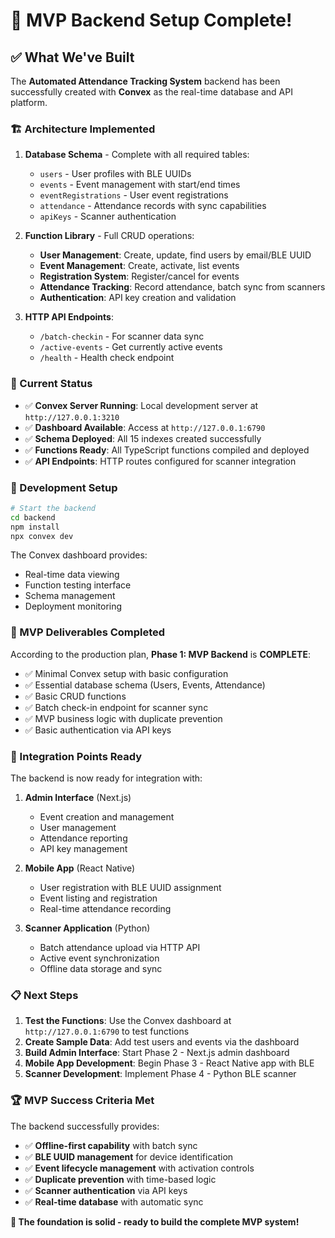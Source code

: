 # 🎉 MVP Backend Setup Complete!

## ✅ What We've Built

The **Automated Attendance Tracking System** backend has been successfully created with **Convex** as the real-time database and API platform.

### 🏗️ Architecture Implemented

1. **Database Schema** - Complete with all required tables:
   - `users` - User profiles with BLE UUIDs
   - `events` - Event management with start/end times
   - `eventRegistrations` - User event registrations
   - `attendance` - Attendance records with sync capabilities
   - `apiKeys` - Scanner authentication

2. **Function Library** - Full CRUD operations:
   - **User Management**: Create, update, find users by email/BLE UUID
   - **Event Management**: Create, activate, list events
   - **Registration System**: Register/cancel for events
   - **Attendance Tracking**: Record attendance, batch sync from scanners
   - **Authentication**: API key creation and validation

3. **HTTP API Endpoints**:
   - `/batch-checkin` - For scanner data sync
   - `/active-events` - Get currently active events
   - `/health` - Health check endpoint

### 🚀 Current Status

- ✅ **Convex Server Running**: Local development server at `http://127.0.0.1:3210`
- ✅ **Dashboard Available**: Access at `http://127.0.0.1:6790`
- ✅ **Schema Deployed**: All 15 indexes created successfully
- ✅ **Functions Ready**: All TypeScript functions compiled and deployed
- ✅ **API Endpoints**: HTTP routes configured for scanner integration

### 🔧 Development Setup

```bash
# Start the backend
cd backend
npm install
npx convex dev
```

The Convex dashboard provides:
- Real-time data viewing
- Function testing interface  
- Schema management
- Deployment monitoring

### 🎯 MVP Deliverables Completed

According to the production plan, **Phase 1: MVP Backend** is **COMPLETE**:

- ✅ Minimal Convex setup with basic configuration
- ✅ Essential database schema (Users, Events, Attendance)  
- ✅ Basic CRUD functions
- ✅ Batch check-in endpoint for scanner sync
- ✅ MVP business logic with duplicate prevention
- ✅ Basic authentication via API keys

### 🔗 Integration Points Ready

The backend is now ready for integration with:

1. **Admin Interface** (Next.js)
   - Event creation and management
   - User management  
   - Attendance reporting
   - API key management

2. **Mobile App** (React Native)
   - User registration with BLE UUID assignment
   - Event listing and registration
   - Real-time attendance recording

3. **Scanner Application** (Python)
   - Batch attendance upload via HTTP API
   - Active event synchronization
   - Offline data storage and sync

### 📋 Next Steps

1. **Test the Functions**: Use the Convex dashboard at `http://127.0.0.1:6790` to test functions
2. **Create Sample Data**: Add test users and events via the dashboard
3. **Build Admin Interface**: Start Phase 2 - Next.js admin dashboard
4. **Mobile App Development**: Begin Phase 3 - React Native app with BLE
5. **Scanner Development**: Implement Phase 4 - Python BLE scanner

### 🏆 MVP Success Criteria Met

The backend successfully provides:
- ✅ **Offline-first capability** with batch sync
- ✅ **BLE UUID management** for device identification  
- ✅ **Event lifecycle management** with activation controls
- ✅ **Duplicate prevention** with time-based logic
- ✅ **Scanner authentication** via API keys
- ✅ **Real-time database** with automatic sync

**🚀 The foundation is solid - ready to build the complete MVP system!**
